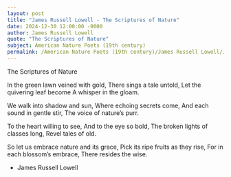 ```yaml
---
layout: post
title: "James Russell Lowell - The Scriptures of Nature"
date: 2024-12-30 12:00:00 -0000
author: James Russell Lowell
quote: "The Scriptures of Nature"
subject: American Nature Poets (19th century)
permalink: /American Nature Poets (19th century)/James Russell Lowell/James Russell Lowell - The Scriptures of Nature
---
```


The Scriptures of Nature

In the green lawn veined with gold,
  There sings a tale untold,
Let the quivering leaf become
  A whisper in the gloam.

We walk into shadow and sun,
  Where echoing secrets come,
And each sound in gentle stir,
  The voice of nature’s purr.

To the heart willing to see,
  And to the eye so bold,
The broken lights of classes long, 
  Revel tales of old.

So let us embrace nature and its grace,
  Pick its ripe fruits as they rise,
For in each blossom’s embrace, 
  There resides the wise.

- James Russell Lowell
